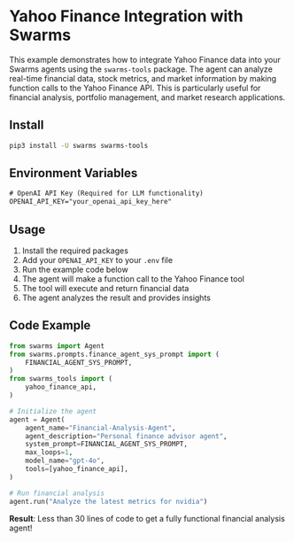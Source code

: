 # Yahoo Finance Integration with Swarms


This example demonstrates how to integrate Yahoo Finance data into your Swarms agents using the `swarms-tools` package. The agent can analyze real-time financial data, stock metrics, and market information by making function calls to the Yahoo Finance API. This is particularly useful for financial analysis, portfolio management, and market research applications.

## Install

```bash
pip3 install -U swarms swarms-tools
```

## Environment Variables

```txt
# OpenAI API Key (Required for LLM functionality)
OPENAI_API_KEY="your_openai_api_key_here"
```

## Usage

1. Install the required packages
2. Add your `OPENAI_API_KEY` to your `.env` file
3. Run the example code below
4. The agent will make a function call to the Yahoo Finance tool
5. The tool will execute and return financial data
6. The agent analyzes the result and provides insights

## Code Example

```python
from swarms import Agent
from swarms.prompts.finance_agent_sys_prompt import (
    FINANCIAL_AGENT_SYS_PROMPT,
)
from swarms_tools import (
    yahoo_finance_api,
)

# Initialize the agent
agent = Agent(
    agent_name="Financial-Analysis-Agent",
    agent_description="Personal finance advisor agent",
    system_prompt=FINANCIAL_AGENT_SYS_PROMPT,
    max_loops=1,
    model_name="gpt-4o",
    tools=[yahoo_finance_api],
)

# Run financial analysis
agent.run("Analyze the latest metrics for nvidia")
```

**Result**: Less than 30 lines of code to get a fully functional financial analysis agent!


